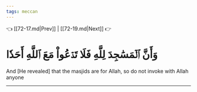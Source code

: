```yaml
---
tags: meccan
---
```


👈 [[72-17.md|Prev]] | [[72-19.md|Next]] 👉

# وَأَنَّ ٱلۡمَسَٰجِدَ لِلَّهِ فَلَا تَدۡعُواْ مَعَ ٱللَّهِ أَحَدٗا

And [He revealed] that the masjids are for Allah, so do not invoke with Allah anyone

---

